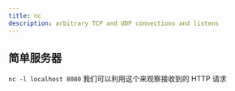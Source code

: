 ```yaml
---
title: nc
description: arbitrary TCP and UDP connections and listens
---
```


## 简单服务器

`nc -l localhost 8080` 我们可以利用这个来观察接收到的 HTTP 请求
